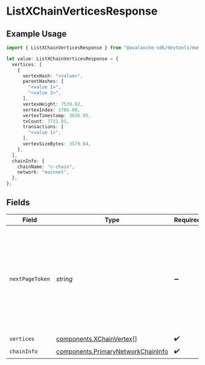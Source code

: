 # ListXChainVerticesResponse

## Example Usage

```typescript
import { ListXChainVerticesResponse } from "@avalanche-sdk/devtools/models/components";

let value: ListXChainVerticesResponse = {
  vertices: [
    {
      vertexHash: "<value>",
      parentHashes: [
        "<value 1>",
        "<value 2>",
      ],
      vertexHeight: 7539.02,
      vertexIndex: 1786.08,
      vertexTimestamp: 3626.95,
      txCount: 7721.81,
      transactions: [
        "<value 1>",
      ],
      vertexSizeBytes: 3579.84,
    },
  ],
  chainInfo: {
    chainName: "c-chain",
    network: "mainnet",
  },
};
```

## Fields

| Field                                                                                                                                  | Type                                                                                                                                   | Required                                                                                                                               | Description                                                                                                                            |
| -------------------------------------------------------------------------------------------------------------------------------------- | -------------------------------------------------------------------------------------------------------------------------------------- | -------------------------------------------------------------------------------------------------------------------------------------- | -------------------------------------------------------------------------------------------------------------------------------------- |
| `nextPageToken`                                                                                                                        | *string*                                                                                                                               | :heavy_minus_sign:                                                                                                                     | A token, which can be sent as `pageToken` to retrieve the next page. If this field is omitted or empty, there are no subsequent pages. |
| `vertices`                                                                                                                             | [components.XChainVertex](../../models/components/xchainvertex.md)[]                                                                   | :heavy_check_mark:                                                                                                                     | N/A                                                                                                                                    |
| `chainInfo`                                                                                                                            | [components.PrimaryNetworkChainInfo](../../models/components/primarynetworkchaininfo.md)                                               | :heavy_check_mark:                                                                                                                     | N/A                                                                                                                                    |